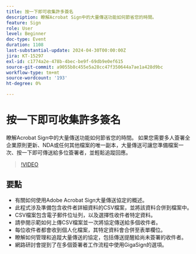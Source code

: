```yaml
---
title: 按一下即可收集許多簽名
description: 瞭解Acrobat Sign中的大量傳送功能如何節省您的時間。
feature: Sign
role: User
level: Beginner
doc-type: Event
duration: 1108
last-substantial-update: 2024-04-30T00:00:00Z
jira: KT-15297
exl-id: c1774a2e-478b-4bec-be9f-69db9e0ef615
source-git-commit: a9055b8c455e5a28cc47f350644a7ae1a428d9bc
workflow-type: tm+mt
source-wordcount: '193'
ht-degree: 0%

---
```


# 按一下即可收集許多簽名

瞭解Acrobat Sign中的大量傳送功能如何節省您的時間。 如果您需要多人簽署全企業原則更新、NDA或任何其他檔案的唯一副本，大量傳送可讓您準備檔案一次、按一下即可傳送給多位簽署者，並輕鬆追蹤回應。

>[!VIDEO](https://video.tv.adobe.com/v/3428188/?learn=on)

## 要點

* 有關如何使用Adobe Acrobat Sign大量傳送協定的概述。
* 此程式涉及準備包含收件者詳細資料的CSV檔案，並將該資料合併到檔案中。
* CSV檔案包含電子郵件位址列，以及選擇性收件者特定資料。
* 請參閱示範如何上傳CSV檔案並一次將協定傳送給多個收件者。
* 每位收件者都會收到個人化檔案，其特定資料會合併至表單欄位。
* 瞭解如何管理和追蹤大量傳送的協定，包括傳送提醒給尚未簽署的收件者。
* 網路研討會提到了在多個簽署者工作流程中使用GigaSign的選項。
